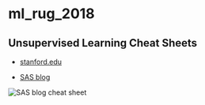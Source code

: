 # ml_rug_2018


## Unsupervised Learning Cheat Sheets

* [stanford.edu](https://stanford.edu/~shervine/teaching/cs-229/cheatsheet-unsupervised-learning)

* [SAS blog](https://blogs.sas.com/content/subconsciousmusings/2017/04/12/machine-learning-algorithm-use/)

![SAS blog cheat sheet](https://user-images.githubusercontent.com/6747425/48899614-5bd0b900-ee50-11e8-9431-e33b89ba1d6c.png)